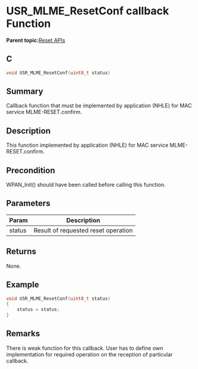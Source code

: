# USR\_MLME\_ResetConf callback Function

**Parent topic:**[Reset APIs](GUID-2885E7AA-7EF0-44BC-A4EA-281259DCD251.md)

## C

```c
void USR_MLME_ResetConf(uint8_t status)
```

## Summary

Callback function that must be implemented by application \(NHLE\) for MAC service MLME-RESET.confirm.

## Description

This function implemented by application \(NHLE\) for MAC service MLME-RESET.confirm.

## Precondition

WPAN\_Init\(\) should have been called before calling this function.

## Parameters

|Param|Description|
|-----|-----------|
|status|Result of requested reset operation|

## Returns

None.

## Example

```c
void USR_MLME_ResetConf(uint8_t status)
{
    status = status;
}

```

## Remarks

There is weak function for this callback. User has to define own implementation for required operation on the reception of particular callback.

